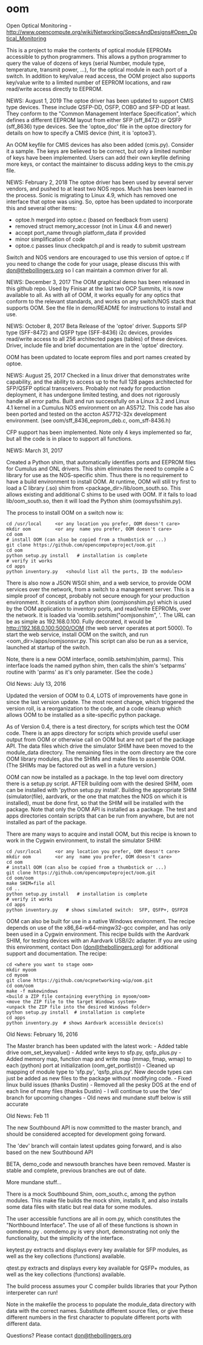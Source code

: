# oom
Open Optical Monitoring - http://www.opencompute.org/wiki/Networking/SpecsAndDesigns#Open_Optical_Monitoring

This is a project to make the contents of optical module EEPROMs
accessible to python programmers.  This allows a python programmer
to query the value of dozens of keys (serial Number, module type,
temperature, transmit power, ...), for the optical module in each
port of a switch.  In addition to key/value read access, the OOM
project also supports key/value write to a limited number of EEPROM
locations, and raw read/write access directly to EEPROM.

NEWS:  August 1, 2019
The optoe driver has been updated to support CMIS type devices.  These
include QSFP-DD, OSFP, COBO and SFP-DD at least.  They conform to the
"Common Management Interface Specification", which defines a different
EEPROM layout from either SFP (sff_8472) or QSFP (sff_8636) type devices.
See the 'optoe_doc' file in the optoe directory for details on how to
specify a CMIS device (hint, it is 'optoe3').

An OOM keyfile for CMIS devices has also been added (cmis.py).  Consider
it a sample.  The keys are believed to be correct, but only a limited
number of keys have been implemented.  Users can add their own keyfile
defining more keys, or contact the maintainer to discuss adding keys to
the cmis.py file.

NEWS:  February 2, 2018
The optoe driver has been used by several server vendors, and pushed
to at least two NOS repos.  Much has been learned in the process.  Sonic
is migrating to Linux 4.9, which has removed one interface that optoe was
using.  So, optoe has been updated to incorporate this and several other
items:
  - optoe.h merged into optoe.c (based on feedback from users)
  - removed struct memory_accessor (not in Linux 4.6 and newer)
  - accept port_name through platform_data if provided
  - minor simplification of code
  - optoe.c passes linux checkpatch.pl and is ready to submit upstream

Switch and NOS vendors are encouraged to use this version of optoe.c
If you need to change the code for your usage, please discuss this
with don@thebollingers.org so I can maintain a common driver for all.

NEWS:  December 3, 2017
The OOM graphical demo has been released in this github repo.  Used by
Finisar at the last two OCP Summits, it is now available to all.  As
with all of OOM, it works equally for any optics that conform to the
relevant standards, and works on any switch/NOS stack that supports OOM.
See the file in demo/README for instructions to install and use.

NEWS:  October 8, 2017
Beta Release of the 'optoe' driver.  Supports SFP type (SFF-8472) and
QSFP type (SFF-8436) i2c devices, provides read/write access to all
256 architected pages (tables) of these devices.  Driver, include file
and brief documentation are in the 'optoe' directory.

OOM has been updated to locate eeprom files and port names created by optoe.

NEWS:  August 25, 2017
Checked in a linux driver that demonstrates write capability, and the
ability to access up to the full 128 pages architected for SFP/QSFP
optical transceivers.  Probably not ready for production deployment,
it has undergone limited testing, and does not rigorously handle all
error paths.  Built and run successfully on a Linux 3.2 and
Linux 4.1 kernel in a Cumulus NOS environment on an AS5712. This code
has also been ported and tested on the accton AS7712-32x development
environment.  (see oom/sff_8436_eeprom_deb.c, oom_sff-8436.h)

CFP support has been implemented.  Note only 4 keys implemented so far,
but all the code is in place to support all functions.

NEWS:  March 31, 2017

Created a Python shim, that automatically identifies ports and EEPROM files
for Cumulus and ONL drivers.  This shim eliminates the need to compile
a C library for use as the NOS-specific shim.  Thus there is no requirement
to have a build environment to install OOM.  At runtime, OOM will still try
first to load a C library (.so) shim from <package_dir>/lib/oom_south.so.
This allows existing and additional C shims to be used with OOM.  If it
fails to load lib/oom_south.so, then it will load the Python shim
(oomsysfsshim.py).

The process to install OOM on a switch now is:

	cd /usr/local     <or any location you prefer, OOM doesn't care>
	mkdir oom         <or any  name you prefer, OOM doesn't care>
	cd oom
	# install OOM (can also be copied from a thumbstick or ...)
	git clone https://github.com/opencomputeproject/oom.git
	cd oom
	python setup.py install   # installation is complete
	# verify it works
	cd apps
	python inventory.py   <should list all the ports, ID the modules>

There is also now a JSON WSGI shim, and a web service, to provide OOM services
over the network, from a switch to a management server.  This is a simple
proof of concept, probably not secure enough for your production environment.
It consists of a python shim (oomjsonshim.py) which is used by the OOM
application to inventory ports, and read/write EEPROMs, over the network.
It is loaded via 'oomlib.setshim("oomjsonshim", <switch URL>'.  The URL can
be as simple as 192.168.0.100.  Fully decorated, it would be
http://192.168.0.100:5000/OOM (the web server operates at port 5000).
To start the web service, install OOM on the switch, and run
<oom_dir>/apps/oomjsonsvr.py.  This script can also be run as a service,
launched at startup of the switch.

Note, there is a new OOM interface, oomlib.setshim(shim, parms).  This
interface loads the named python shim, then calls the shim's 'setparms'
routine with 'parms' as it's only parameter.  (See the code.)

Old News: July 13, 2016

   Updated the version of OOM to 0.4, LOTS of improvements have gone in
   since the last version update.  The most recent change, which triggered
   the version roll, is a reorganization to the code, and a code cleanup
   which allows OOM to be installed as a site-specific python package.

   As of Version 0.4, there is a test directory, for scripts which test
   the OOM code.  There is an apps directory for scripts which provide
   useful user output from OOM or otherwise call on OOM but are not
   part of the package API.  The data files which drive the simulator
   SHIM have been moved to the module_data directory.  The remaining files
   in the oom directory are the core OOM library modules, plus the SHIMs
   and make files to assemble OOM.  (The SHIMs may be factored out as well
   in a future version.)

   OOM can now be installed as a package.  In the top level oom directory
   there is a setup.py script.  AFTER building oom with the desired SHIM,
   oom can be installed with 'python setup.py install'.  Building the
   appropriate SHIM (simulator(file), aardvark, or the one that matches
   the NOS on which it is installed), must be done first, so that the SHIM
   will be installed with the package.  Note that only the OOM API is
   installed as a package.  The test and apps directories contain scripts
   that can be run from anywhere, but are not installed as part of the
   package.

   There are many ways to acquire and install OOM, but this recipe is
   known to work in the Cygwin environment, to install the simulator SHIM:

	cd /usr/local     <or any location you prefer, OOM doesn't care>
	mkdir oom         <or any  name you prefer, OOM doesn't care>
	cd oom
	# install OOM (can also be copied from a thumbstick or ...)
	git clone https://github.com/opencomputeproject/oom.git
	cd oom/oom
	make SHIM=file all
	cd ..
	python setup.py install   # installation is complete
	# verify it works
	cd apps
	python inventory.py   # shows simulated switch:  SFP, QSFP+, QSFP28

   OOM can also be built for use in a native Windows environment.  The
   recipe depends on use of the x86_64-w64-mingw32-gcc compiler, and has
   only been used in a Cygwin environment.  This recipe builds with the
   Aardvark SHIM, for testing devices with an Aardvark USB/i2c adapter.
   If you are using this environment, contact Don (don@thebollingers.org)
   for additional support and documentation. The recipe:

	cd <where you want to stage oom>
	mkdir myoom
	cd myoom
	git clone https://github.com/ocpnetworking-wip/oom.git
	cd oom/oom
	make -f makewindows
	<build a ZIP file containing everything in myoom/oom>
	<move the ZIP file to the target Windows system>
	<unpack the ZIP file into the desired Windows folder>
	python setup.py install  # installation is complete
	cd apps
	python inventory.py  # shows Aardvark accessible device(s)


Old News:  February 16, 2016

   The Master branch has been updated with the latest work:
     - Added table drive oom_set_keyvalue()
     - Added write keys to sfp.py, qsfp_plus.py
     - Added memory map, function map and write map (mmap, fmap, wmap)
       to each (python) port at initialization (oom_get_portlist())
     - Cleaned up mapping of module type to 'sfp.py', 'qsfp_plus.py'.
       New decode types can just be added as new files to the package
       without modifying code.
     - Fixed linux build issues (thanks Dustin)
     - Removed all the pesky DOS <cr> at the end of each line of
       many files (thanks Dustin)
     - I will continue to use the 'dev' branch for upcoming changes
     - Old news and mundane stuff below is still accurate

Old News: Feb 11

   The new Southbound API is now committed to the master branch,
   and should be considered accepted for development going forward.

   The 'dev' branch will contain latest updates going forward, and
   is also based on the new Southbound API

   BETA, demo_code and newsouth branches have been removed.  Master
   is stable and complete, previous branches are out of date.


More mundane stuff...

There is a mock Southbound Shim, oom_south.c, among the python modules.
This make file builds the mock shim, installs it, and also installs
some data files with static but real data for some modules.

The user accessible functions are all in oom.py, which constitutes the
"Northbound Interface".  The use of all of these functions is shown
in oomdemo.py <now in the apps directory>.  oomdemo.py is very short,
demonstrating not only the functionality, but the simplicity of the
interface.

<Now in the test directory...>
keytest.py extracts and displays every key available for SFP modules,
as well as the key collections (functions) available.

qtest.py extracts and displays every key available for QSFP+ modules,
as well as the key collections (functions) available.

The build process assumes your C compiler builds libraries that your
Python interpereter can run!

Note in the makefile the process to populate the module_data directory
with data with the correct names.  Substitute different source files,
or give these different numbers in the first character to populate
different ports with different data.

Questions?  Please contact don@thebollingers.org
